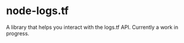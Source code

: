 # node-logs.tf
A library that helps you interact with the logs.tf API. Currently a work in progress.